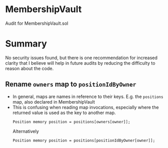 # MembershipVault

Audit for MembershipVault.sol

# Summary
No security issues found, but there is one recommendation for increased clarity that I believe will help
in future audits by reducing the difficulty to reason about the code.

## Rename `owners` map to `positionIdByOwner`
- In general, maps are names in reference to their keys. E.g. the `positions` map, also declared in MembershipVault
- This is confusing when reading map invocations, especially where the returned value is used as the
  key to another map.
  ```
  Position memory position = positions[owners[owner]];
  ```
  Alternatively
  ```
  Position memory position = positions[positionIdByOwner[owner]];
  ```
